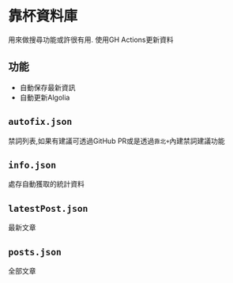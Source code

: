 # 靠杯資料庫
用來做搜尋功能或許很有用.
使用GH Actions更新資料

## 功能
- 自動保存最新資訊
- 自動更新Algolia

## `autofix.json`
禁詞列表,如果有建議可透過GitHub PR或是透過`靠北+`內建禁詞建議功能
## `info.json`
處存自動獲取的統計資料
## `latestPost.json`
最新文章
## `posts.json`
全部文章
